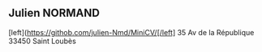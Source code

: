 ## Julien NORMAND

[left](https://githob.com/julien-Nmd/MiniCV/[/left]
35 Av de la République
33450 Saint Loubès
